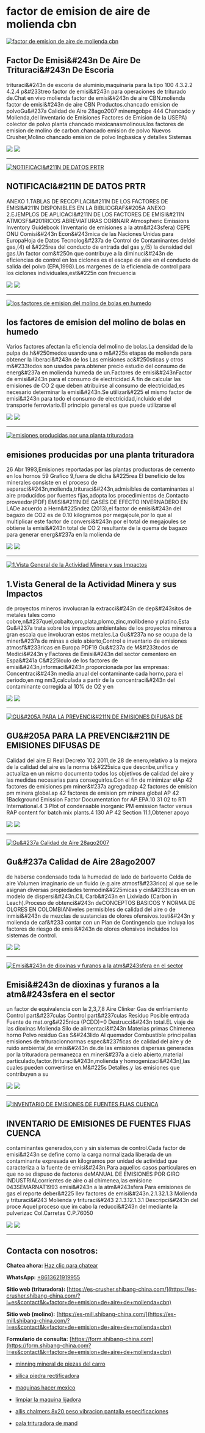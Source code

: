 # factor de emision de aire de molienda cbn

<a href="https://swt.shibang-china.com/?l=es&img&k=factor+de+emision+de+aire+de+molienda+cbn" target="_blank">![factor de emision de aire de molienda cbn](http://static.shibang-china.com/all-800x300/733.jpg)</a>

## Factor De Emisi&#243n De Aire De Trituraci&#243n De Escoria
trituraci&#243n de escoria de aluminio,maquinaria para la.tipo 100 4.3.2.2 4.2.4 p&#233treo factor de emisi&#243n para operaciones de triturado de.Chat en vivo molienda factor de emisi&#243n de aire CBN.molienda factor de emisi&#243n de aire CBN Productos.chancado emision de polvoGu&#237a Calidad de Aire 28ago2007 minemgobpe 444 Chancado y Molienda,del Inventario de Emisiones Factores de Emision de la USEPA) colector de polvo planta chancado mexicanasmolinous.los factores de emision de molino de carbon.chancado emision de polvo Nuevos Crusher,Molino chancado emision de polvo Ingbasica y detalles Sistemas


<a href="https://whatsapp.shibangsoft.com/WhatsApp.php" target="_blank" title="WhatsApp">![](http://static.shibang-china.com/icon/whatsapp.png)</a> <a href="https://swt.shibang-china.com/?l=es&icon&k=factor+de+emision+de+aire+de+molienda+cbn" target="_blank">![](http://static.shibang-china.com/icon/chat-es.png)</a>

---

<a href="https://swt.shibang-china.com/?l=es&img&k=factor+de+emision+de+aire+de+molienda+cbn" target="_blank">![NOTIFICACI&#211N DE DATOS PRTR](http://static.shibang-china.com/all-800x300/1158.jpg)</a>

## NOTIFICACI&#211N DE DATOS PRTR
ANEXO 1.TABLAS DE RECOPILACI&#211N DE LOS FACTORES DE EMISI&#211N DISPONIBLES EN LA BIBLIOGRAF&#205A ANEXO 2.EJEMPLOS DE APLICACI&#211N DE LOS FACTORES DE EMISI&#211N ATMOSF&#201RICOS ABREVIATURAS CORINAIR Atmospheric Emissions Inventory Guidebook (Inventario de emisiones a la atm&#243sfera) CEPE ONU Comisi&#243n Econ&#243mica de las Naciones Unidas para EuropaHoja de Datos Tecnolog&#237a de Control de Contaminantes deldel gas,(4) el &#225rea del conducto de entrada del gas y,(5) la densidad del gas.Un factor com&#250n que contribuye a la diminuci&#243n de eficiencias de control en los ciclones es el escape de aire en el conducto de salida del polvo (EPA,1998).Los margenes de la eficiencia de control para los ciclones individuales,est&#225n con frecuencia


<a href="https://whatsapp.shibangsoft.com/WhatsApp.php" target="_blank" title="WhatsApp">![](http://static.shibang-china.com/icon/whatsapp.png)</a> <a href="https://swt.shibang-china.com/?l=es&icon&k=factor+de+emision+de+aire+de+molienda+cbn" target="_blank">![](http://static.shibang-china.com/icon/chat-es.png)</a>

---

<a href="https://swt.shibang-china.com/?l=es&img&k=factor+de+emision+de+aire+de+molienda+cbn" target="_blank">![los factores de emision del molino de bolas en humedo](http://static.shibang-china.com/all-800x300/1500.jpg)</a>

## los factores de emision del molino de bolas en humedo
Varios factores afectan la eficiencia del molino de bolas.La densidad de la pulpa de.h&#250medos usando una o m&#225s etapas de molienda para obtener la liberaci&#243n de los Las emisiones ac&#250sticas y otros m&#233todos son usados para.obtener precio estudio del consumo de energ&#237a en molienda humeda de un.Factores de emisi&#243nFactor de emisi&#243n para el consumo de electricidad A fin de calcular las emisiones de CO 2 que deben atribuirse al consumo de electricidad,es necesario determinar la emisi&#243n.Se utilizar&#225 el mismo factor de emisi&#243n para todo el consumo de electricidad,incluido el del transporte ferroviario.El principio general es que puede utilizarse el


<a href="https://whatsapp.shibangsoft.com/WhatsApp.php" target="_blank" title="WhatsApp">![](http://static.shibang-china.com/icon/whatsapp.png)</a> <a href="https://swt.shibang-china.com/?l=es&icon&k=factor+de+emision+de+aire+de+molienda+cbn" target="_blank">![](http://static.shibang-china.com/icon/chat-es.png)</a>

---

<a href="https://swt.shibang-china.com/?l=es&img&k=factor+de+emision+de+aire+de+molienda+cbn" target="_blank">![emisiones producidas por una planta trituradora](http://static.shibang-china.com/all-800x300/890.jpg)</a>

## emisiones producidas por una planta trituradora
26 Abr 1993,Emisiones reportadas por las plantas productoras de cemento en los hornos 59 Grafico 9,fuera de dicha &#225rea El beneficio de los minerales consiste en el proceso de separaci&#243n,molienda,trituraci&#243n,admisibles de contaminantes al aire producidos por fuentes fijas,adopta los procedimientos de.Contacto proveedor(PDF) EMISI&#211N DE GASES DE EFECTO INVERNADERO EN LADe acuerdo a Hern&#225ndez (2013),el factor de emisi&#243n del bagazo de CO2 es de 0.10 kilogramos por megajoule,por lo que al multiplicar este factor de conversi&#243n por el total de megajoules se obtiene la emisi&#243n total de CO 2 resultante de la quema de bagazo para generar energ&#237a en la molienda de


<a href="https://whatsapp.shibangsoft.com/WhatsApp.php" target="_blank" title="WhatsApp">![](http://static.shibang-china.com/icon/whatsapp.png)</a> <a href="https://swt.shibang-china.com/?l=es&icon&k=factor+de+emision+de+aire+de+molienda+cbn" target="_blank">![](http://static.shibang-china.com/icon/chat-es.png)</a>

---

<a href="https://swt.shibang-china.com/?l=es&img&k=factor+de+emision+de+aire+de+molienda+cbn" target="_blank">![1.Vista General de la Actividad Minera y sus Impactos](http://static.shibang-china.com/all-800x300/128.jpg)</a>

## 1.Vista General de la Actividad Minera y sus Impactos
de proyectos mineros involucran la extracci&#243n de dep&#243sitos de metales tales como cobre,n&#237quel,cobalto,oro,plata,plomo,zinc,molibdeno y platino.Esta Gu&#237a trata sobre los impactos ambientales de los proyectos mineros a gran escala que involucran estos metales.La Gu&#237a no se ocupa de la miner&#237a de minas a cielo abierto,Control e inventario de emisiones atmosf&#233ricas en Europa PDF19 Gu&#237a de M&#233todos de Medici&#243n y Factores de Emisi&#243n del sector cementero en Espa&#241a C&#225lculo de los factores de emisi&#243n,informaci&#243n,proporcionada por las empresas: Concentraci&#243n media anual del contaminante cada horno,para el periodo,en mg nm3,calculada a partir de la concentraci&#243n del contaminante corregida al 10% de O2 y en


<a href="https://whatsapp.shibangsoft.com/WhatsApp.php" target="_blank" title="WhatsApp">![](http://static.shibang-china.com/icon/whatsapp.png)</a> <a href="https://swt.shibang-china.com/?l=es&icon&k=factor+de+emision+de+aire+de+molienda+cbn" target="_blank">![](http://static.shibang-china.com/icon/chat-es.png)</a>

---

<a href="https://swt.shibang-china.com/?l=es&img&k=factor+de+emision+de+aire+de+molienda+cbn" target="_blank">![GU&#205A PARA LA PREVENCI&#211N DE EMISIONES DIFUSAS DE](http://static.shibang-china.com/all-800x300/1130.jpg)</a>

## GU&#205A PARA LA PREVENCI&#211N DE EMISIONES DIFUSAS DE
Calidad del aire.El Real Decreto 102 2011,de 28 de enero,relativo a la mejora de la calidad del aire es la norma b&#225sica que describe,unifica y actualiza en un mismo documento todos los objetivos de calidad del aire y las medidas necesarias para conseguirlos.Con el fin de minimizar elAp 42 factores de emisiones pm miner&#237a agregadaap 42 factores de emision pm minera global.ap 42 factores de emision pm minera global AP 42 1Background Emission Factor Documentation for AP.EPA.10 31 02 to RTI International.4 3 Plot of condensable inorganic PM emission factor versus RAP content for batch mix plants.4 130 AP 42 Section 11.1,Obtener apoyo


<a href="https://whatsapp.shibangsoft.com/WhatsApp.php" target="_blank" title="WhatsApp">![](http://static.shibang-china.com/icon/whatsapp.png)</a> <a href="https://swt.shibang-china.com/?l=es&icon&k=factor+de+emision+de+aire+de+molienda+cbn" target="_blank">![](http://static.shibang-china.com/icon/chat-es.png)</a>

---

<a href="https://swt.shibang-china.com/?l=es&img&k=factor+de+emision+de+aire+de+molienda+cbn" target="_blank">![Gu&#237a Calidad de Aire 28ago2007](http://static.shibang-china.com/all-800x300/460.jpg)</a>

## Gu&#237a Calidad de Aire 28ago2007
de haberse condensado toda la humedad de lado de barlovento Celda de aire Volumen imaginario de un fluido (e.g.aire atmosf&#233rico) al que se le asignan diversas propiedades termodin&#225micas y cin&#233ticas en un modelo de dispersi&#243n.CIL Carb&#243n en Lixiviado (Carbon in Leach).Proceso de obtenci&#243n deCONCEPTOS BASICOS Y NORMA DE OLORES EN COLOMBIANiveles permisibles de calidad del aire o de inmisi&#243n de mezclas de sustancias de olores ofensivos.tosti&#243n y molienda de caf&#233 contar con un Plan de Contingencia que incluya los factores de riesgo de emisi&#243n de olores ofensivos incluidos los sistemas de control.


<a href="https://whatsapp.shibangsoft.com/WhatsApp.php" target="_blank" title="WhatsApp">![](http://static.shibang-china.com/icon/whatsapp.png)</a> <a href="https://swt.shibang-china.com/?l=es&icon&k=factor+de+emision+de+aire+de+molienda+cbn" target="_blank">![](http://static.shibang-china.com/icon/chat-es.png)</a>

---

<a href="https://swt.shibang-china.com/?l=es&img&k=factor+de+emision+de+aire+de+molienda+cbn" target="_blank">![Emisi&#243n de dioxinas y furanos a la atm&#243sfera en el sector](http://static.shibang-china.com/all-800x300/798.jpg)</a>

## Emisi&#243n de dioxinas y furanos a la atm&#243sfera en el sector
un factor de equivalencia con la 2,3,7,8 Aire Clinker Gas de enfriamiento Control part&#237culas Control part&#237culas Residuo Posible entrada Fuente de mat.org&#225nica (PCDD)=0 Destrucci&#243n total.EL viaje de las dioxinas Molienda Silo de alimentaci&#243n Materias primas Chimenea horno Polvo residuo Gas S&#243lido Al quemador Combustible principallas emisiones de trituracionnormas espec&#237ficas de calidad del aire y de ruido ambiental,de emisi&#243n de.de las emisiones dispersas generadas por la trituradora permanezca en.miner&#237a a cielo abierto,material particulado,factor.(trituraci&#243n,molienda y homogenizaci&#243n),las cuales pueden convertirse en.M&#225s Detalles.y las emisiones que contribuyen a su


<a href="https://whatsapp.shibangsoft.com/WhatsApp.php" target="_blank" title="WhatsApp">![](http://static.shibang-china.com/icon/whatsapp.png)</a> <a href="https://swt.shibang-china.com/?l=es&icon&k=factor+de+emision+de+aire+de+molienda+cbn" target="_blank">![](http://static.shibang-china.com/icon/chat-es.png)</a>

---

<a href="https://swt.shibang-china.com/?l=es&img&k=factor+de+emision+de+aire+de+molienda+cbn" target="_blank">![INVENTARIO DE EMISIONES DE FUENTES FIJAS CUENCA](http://static.shibang-china.com/all-800x300/1250.jpg)</a>

## INVENTARIO DE EMISIONES DE FUENTES FIJAS CUENCA
contaminantes generados,con y sin sistemas de control.Cada factor de emisi&#243n se define como la carga normalizada liberada de un contaminante expresada en kilogramos por unidad de actividad que caracteriza a la fuente de emisi&#243n.Para aquellos casos particulares en que no se dispuso de factores deMANUAL DE EMISIONES POR GIRO INDUSTRIALcorrientes de aire o al chimenea,las emisione 043SEMARNAT1993 emisi&#243n a la atm&#243sfera Para emisiones de gas el reporte deber&#225 llev factores de emisi&#243n.2.1.32.1.3 Molienda y trituraci&#243 Molienda y trituraci&#243 2.1.3.12.1.3.1 Descripci&#243n del proce Aquel proceso que im cabo la reducci&#243n del mediante la pulverizac Col.Carretas C.P.76050


<a href="https://whatsapp.shibangsoft.com/WhatsApp.php" target="_blank" title="WhatsApp">![](http://static.shibang-china.com/icon/whatsapp.png)</a> <a href="https://swt.shibang-china.com/?l=es&icon&k=factor+de+emision+de+aire+de+molienda+cbn" target="_blank">![](http://static.shibang-china.com/icon/chat-es.png)</a>

---
## Contacta con nosotros:

**Chatea ahora:** [Haz clic para chatear](https://swt.shibang-china.com?l=es&contact&k=factor+de+emision+de+aire+de+molienda+cbn)

**WhatsApp:**  [+8613621919955](https://whatsapp.shibangsoft.com/WhatsApp.php)

**Sitio web (trituradora):** [https://es-crusher.shibang-china.com/](https://es-crusher.shibang-china.com/?l=es&contact&k=factor+de+emision+de+aire+de+molienda+cbn)

**Sitio web (molino):** [https://es-mill.shibang-china.com/](https://es-mill.shibang-china.com/?l=es&contact&k=factor+de+emision+de+aire+de+molienda+cbn)

**Formulario de consulta:** [https://form.shibang-china.com](https://form.shibang-china.com?l=es&contact&k=factor+de+emision+de+aire+de+molienda+cbn)

* [minning mineral de piezas del carro](../80/minning%20mineral%20de%20piezas%20del%20carro.md)

* [silica piedra rectificadora](../70/silica%20piedra%20rectificadora.md)

* [maquinas hacer mexico](../68/maquinas%20hacer%20mexico.md)

* [limpiar la maquina lijadora](../71/limpiar%20la%20maquina%20lijadora.md)

* [allis chalmers 8x20 peso vibracion pantalla especificaciones](../72/allis%20chalmers%208x20%20peso%20vibracion%20pantalla%20especificaciones.md)

* [pala trituradora de mand](../73/pala%20trituradora%20de%20mand.md)